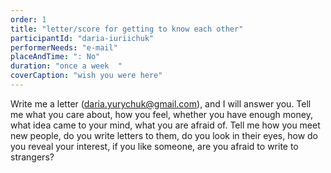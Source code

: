 ```yaml
---
order: 1
title: "letter/score for getting to know each other"
participantId: "daria-iuriichuk"
performerNeeds: "e-mail"
placeAndTime: ": No"
duration: "once a week  "
coverCaption: "wish you were here"
---
```


Write me a letter (daria.yurychuk@gmail.com), and I will answer you. Tell me what you care about, how you feel, whether you have enough money, what idea came to your mind, what you are afraid of. Tell me how you meet new people, do you write letters to them, do you look in their eyes, how do you reveal your interest, if you like someone, are you afraid to write to strangers?

